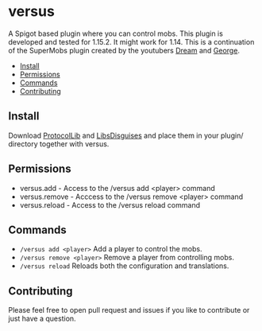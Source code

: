 # versus
A Spigot based plugin where you can control mobs.
This plugin is developed and tested for 1.15.2. It might work for 1.14.
This is a continuation of the SuperMobs plugin created by the youtubers [Dream](https://www.youtube.com/user/DreamTraps) and [George](https://www.youtube.com/channel/UCA2tt9GSU2sl8rAqjlLR3mQ).

- [Install](#install)
- [Permissions](#permissions)
- [Commands](#commands)
- [Contributing](#contributing)
  
## Install
Download [ProtocolLib](https://www.spigotmc.org/resources/protocollib.1997/) and [LibsDisguises](https://www.spigotmc.org/resources/libs-disguises-free.81/) and place them in your plugin/ directory together with versus.
  
## Permissions
- versus.add - Access to the /versus add &lt;player> command
- versus.remove - Acccess to the /versus remove &lt;player> command
- versus.reload - Access to the /versus reload command
  
## Commands
* `/versus add <player>` Add a player to control the mobs.
* `/versus remove <player>` Remove a player from controlling mobs.
* `/versus reload` Reloads both the configuration and translations.

## Contributing
Please feel free to open pull request and issues if you like to contribute or just have a question.
